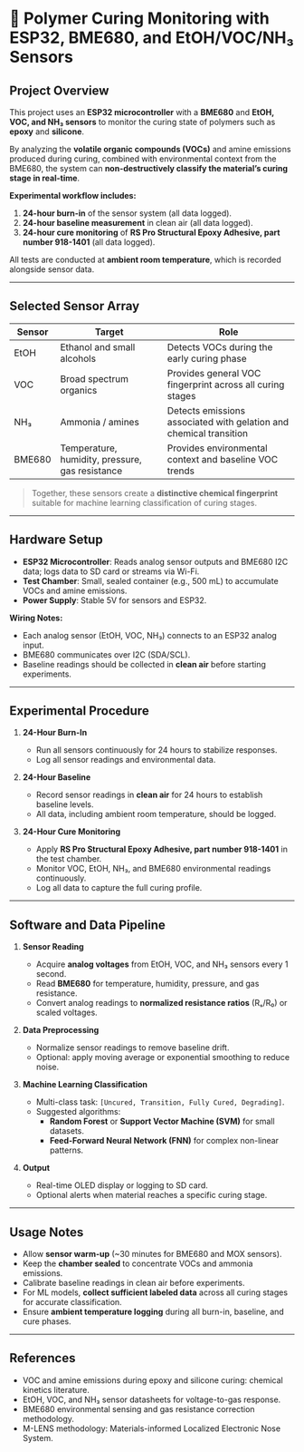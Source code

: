 # 🧪 Polymer Curing Monitoring with ESP32, BME680, and EtOH/VOC/NH₃ Sensors

## Project Overview
This project uses an **ESP32 microcontroller** with a **BME680** and **EtOH, VOC, and NH₃ sensors** to monitor the curing state of polymers such as **epoxy** and **silicone**.  

By analyzing the **volatile organic compounds (VOCs)** and amine emissions produced during curing, combined with environmental context from the BME680, the system can **non-destructively classify the material’s curing stage in real-time**.

**Experimental workflow includes:**
1. **24-hour burn-in** of the sensor system (all data logged).  
2. **24-hour baseline measurement** in clean air (all data logged).  
3. **24-hour cure monitoring** of **RS Pro Structural Epoxy Adhesive, part number 918-1401** (all data logged).  

All tests are conducted at **ambient room temperature**, which is recorded alongside sensor data.

---

## Selected Sensor Array

| Sensor | Target | Role |
|--------|--------|------|
| EtOH | Ethanol and small alcohols | Detects VOCs during the early curing phase |
| VOC | Broad spectrum organics | Provides general VOC fingerprint across all curing stages |
| NH₃ | Ammonia / amines | Detects emissions associated with gelation and chemical transition |
| BME680 | Temperature, humidity, pressure, gas resistance | Provides environmental context and baseline VOC trends |

> Together, these sensors create a **distinctive chemical fingerprint** suitable for machine learning classification of curing stages.

---

## Hardware Setup
- **ESP32 Microcontroller**: Reads analog sensor outputs and BME680 I2C data; logs data to SD card or streams via Wi-Fi.  
- **Test Chamber**: Small, sealed container (e.g., 500 mL) to accumulate VOCs and amine emissions.  
- **Power Supply**: Stable 5V for sensors and ESP32.  

**Wiring Notes:**
- Each analog sensor (EtOH, VOC, NH₃) connects to an ESP32 analog input.  
- BME680 communicates over I2C (SDA/SCL).  
- Baseline readings should be collected in **clean air** before starting experiments.  

---

## Experimental Procedure

1. **24-Hour Burn-In**
   - Run all sensors continuously for 24 hours to stabilize responses.  
   - Log all sensor readings and environmental data.  

2. **24-Hour Baseline**
   - Record sensor readings in **clean air** for 24 hours to establish baseline levels.  
   - All data, including ambient room temperature, should be logged.  

3. **24-Hour Cure Monitoring**
   - Apply **RS Pro Structural Epoxy Adhesive, part number 918-1401** in the test chamber.  
   - Monitor VOC, EtOH, NH₃, and BME680 environmental readings continuously.  
   - Log all data to capture the full curing profile.  

---

## Software and Data Pipeline

1. **Sensor Reading**
   - Acquire **analog voltages** from EtOH, VOC, and NH₃ sensors every 1 second.  
   - Read **BME680** for temperature, humidity, pressure, and gas resistance.  
   - Convert analog readings to **normalized resistance ratios** (Rₛ/R₀) or scaled voltages.

2. **Data Preprocessing**
   - Normalize sensor readings to remove baseline drift.  
   - Optional: apply moving average or exponential smoothing to reduce noise.

3. **Machine Learning Classification**
   - Multi-class task: `[Uncured, Transition, Fully Cured, Degrading]`.  
   - Suggested algorithms:
     - **Random Forest** or **Support Vector Machine (SVM)** for small datasets.  
     - **Feed-Forward Neural Network (FNN)** for complex non-linear patterns.  

4. **Output**
   - Real-time OLED display or logging to SD card.  
   - Optional alerts when material reaches a specific curing stage.

---

## Usage Notes
- Allow **sensor warm-up** (~30 minutes for BME680 and MOX sensors).  
- Keep the **chamber sealed** to concentrate VOCs and ammonia emissions.  
- Calibrate baseline readings in clean air before experiments.  
- For ML models, **collect sufficient labeled data** across all curing stages for accurate classification.  
- Ensure **ambient temperature logging** during all burn-in, baseline, and cure phases.

---

## References
- VOC and amine emissions during epoxy and silicone curing: chemical kinetics literature.  
- EtOH, VOC, and NH₃ sensor datasheets for voltage-to-gas response.  
- BME680 environmental sensing and gas resistance correction methodology.  
- M-LENS methodology: Materials-informed Localized Electronic Nose System.






